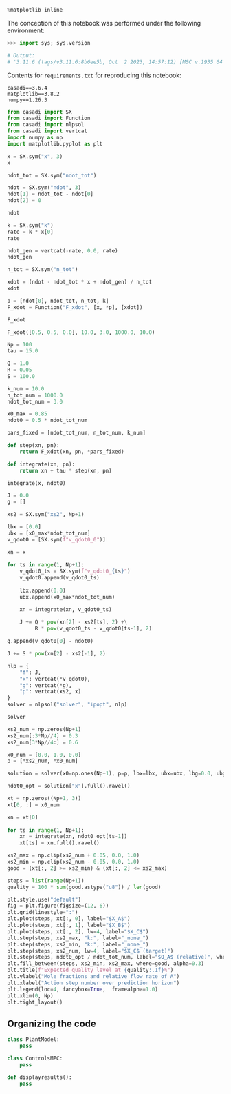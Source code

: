 ```python
%matplotlib inline
```


<!-- #region -->
The conception of this notebook was performed under the following environment:

```python
>>> import sys; sys.version

# Output:
# '3.11.6 (tags/v3.11.6:8b6ee5b, Oct  2 2023, 14:57:12) [MSC v.1935 64 bit (AMD64)]'
```

Contents for `requirements.txt` for reproducing this notebook:

```plaintext
casadi==3.6.4
matplotlib==3.8.2
numpy==1.26.3
```
<!-- #endregion -->

```python
from casadi import SX
from casadi import Function
from casadi import nlpsol
from casadi import vertcat
import numpy as np
import matplotlib.pyplot as plt
```


```python
x = SX.sym("x", 3)
x
```
```python
ndot_tot = SX.sym("ndot_tot")

ndot = SX.sym("ndot", 3)
ndot[1] = ndot_tot - ndot[0]
ndot[2] = 0

ndot
```
```python
k = SX.sym("k")
rate = k * x[0]
rate
```
```python
ndot_gen = vertcat(-rate, 0.0, rate)
ndot_gen
```
```python
n_tot = SX.sym("n_tot")

xdot = (ndot - ndot_tot * x + ndot_gen) / n_tot
xdot
```
```python
p = [ndot[0], ndot_tot, n_tot, k]
F_xdot = Function("F_xdot", [x, *p], [xdot])
```


```python
F_xdot
```
```python
F_xdot([0.5, 0.5, 0.0], 10.0, 3.0, 1000.0, 10.0)
```
```python
Np = 100
tau = 15.0

Q = 1.0
R = 0.05
S = 100.0

k_num = 10.0
n_tot_num = 1000.0
ndot_tot_num = 3.0

x0_max = 0.85
ndot0 = 0.5 * ndot_tot_num

pars_fixed = [ndot_tot_num, n_tot_num, k_num]
```


```python
def step(xn, pn):
    return F_xdot(xn, pn, *pars_fixed)

def integrate(xn, pn):
    return xn + tau * step(xn, pn)
```

```python
integrate(x, ndot0)
```

```python
J = 0.0
g = []
```


```python
xs2 = SX.sym("xs2", Np+1)
```


```python
lbx = [0.0]
ubx = [x0_max*ndot_tot_num]
v_qdot0 = [SX.sym(f"v_qdot0_0")]
```


```python
xn = x
    
for ts in range(1, Np+1):
    v_qdot0_ts = SX.sym(f"v_qdot0_{ts}")
    v_qdot0.append(v_qdot0_ts)
    
    lbx.append(0.0)
    ubx.append(x0_max*ndot_tot_num)

    xn = integrate(xn, v_qdot0_ts)
    
    J += Q * pow(xn[2] - xs2[ts], 2) +\
         R * pow(v_qdot0_ts - v_qdot0[ts-1], 2)
```

```python
g.append(v_qdot0[0] - ndot0)
```

```python
J += S * pow(xn[2] - xs2[-1], 2)
```

```python
nlp = {
    "f": J,
    "x": vertcat(*v_qdot0), 
    "g": vertcat(*g),
    "p": vertcat(xs2, x)
}
solver = nlpsol("solver", "ipopt", nlp)
```

```python
solver
```

```python
xs2_num = np.zeros(Np+1)
xs2_num[:3*Np//4] = 0.3
xs2_num[3*Np//4:] = 0.6
```

```python
x0_num = [0.0, 1.0, 0.0]
p = [*xs2_num, *x0_num]
```

```python
solution = solver(x0=np.ones(Np+1), p=p, lbx=lbx, ubx=ubx, lbg=0.0, ubg=0.0)
```

```python
ndot0_opt = solution["x"].full().ravel()

xt = np.zeros((Np+1, 3))
xt[0, :] = x0_num

xn = xt[0]
    
for ts in range(1, Np+1):
    xn = integrate(xn, ndot0_opt[ts-1])
    xt[ts] = xn.full().ravel()
```

```python
xs2_max = np.clip(xs2_num + 0.05, 0.0, 1.0)
xs2_min = np.clip(xs2_num - 0.05, 0.0, 1.0)
good = (xt[:, 2] >= xs2_min) & (xt[:, 2] <= xs2_max)
```

```python
steps = list(range(Np+1))
quality = 100 * sum(good.astype("u8")) / len(good)

plt.style.use("default")
fig = plt.figure(figsize=(12, 6))
plt.grid(linestyle=":")
plt.plot(steps, xt[:, 0], label="$X_A$")
plt.plot(steps, xt[:, 1], label="$X_B$")
plt.plot(steps, xt[:, 2], lw=4, label="$X_C$")
plt.step(steps, xs2_max, "k:", label="_none_")
plt.step(steps, xs2_min, "k:", label="_none_")
plt.step(steps, xs2_num, lw=4, label="$X_C$ (target)")
plt.step(steps, ndot0_opt / ndot_tot_num, label="$Q_A$ (relative)", where="post")
plt.fill_between(steps, xs2_min, xs2_max, where=good, alpha=0.3)
plt.title(f"Expected quality level at {quality:.1f}%")
plt.ylabel("Mole fractions and relative flow rate of A")
plt.xlabel("Action step number over prediction horizon")
plt.legend(loc=4, fancybox=True,  framealpha=1.0)
plt.xlim(0, Np)
plt.tight_layout()
```

## Organizing the code

```python
class PlantModel:
    pass

class ControlsMPC:
    pass

def displayresults():
    pass
```

```python

```
